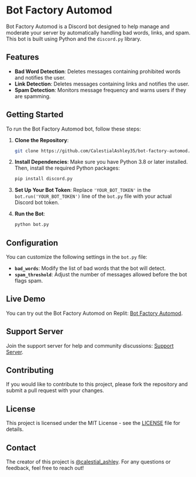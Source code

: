 # Bot Factory Automod

Bot Factory Automod is a Discord bot designed to help manage and moderate your server by automatically handling bad words, links, and spam. This bot is built using Python and the `discord.py` library.

## Features

- **Bad Word Detection**: Deletes messages containing prohibited words and notifies the user.
- **Link Detection**: Deletes messages containing links and notifies the user.
- **Spam Detection**: Monitors message frequency and warns users if they are spamming.

## Getting Started

To run the Bot Factory Automod bot, follow these steps:

1. **Clone the Repository**:
   ```bash
   git clone https://github.com/CalestialAshley35/bot-factory-automod.git
   ```

2. **Install Dependencies**:
   Make sure you have Python 3.8 or later installed. Then, install the required Python packages:
   ```bash
   pip install discord.py
   ```

3. **Set Up Your Bot Token**:
   Replace `'YOUR_BOT_TOKEN'` in the `bot.run('YOUR_BOT_TOKEN')` line of the `bot.py` file with your actual Discord bot token.

4. **Run the Bot**:
   ```bash
   python bot.py
   ```

## Configuration

You can customize the following settings in the `bot.py` file:

- **`bad_words`**: Modify the list of bad words that the bot will detect.
- **`spam_threshold`**: Adjust the number of messages allowed before the bot flags spam.

## Live Demo

You can try out the Bot Factory Automod on Replit: [Bot Factory Automod](https://replit.com/@calestialashley/Bot-Factory-Automod?s=app).

## Support Server

Join the support server for help and community discussions: [Support Server](https://discord.com/invite/AxmfPvMjyE).

## Contributing

If you would like to contribute to this project, please fork the repository and submit a pull request with your changes.

## License

This project is licensed under the MIT License - see the [LICENSE](LICENSE) file for details.

## Contact

The creator of this project is [@calestial_ashley](https://discord.com/users/1220604630501953569). For any questions or feedback, feel free to reach out!
```
